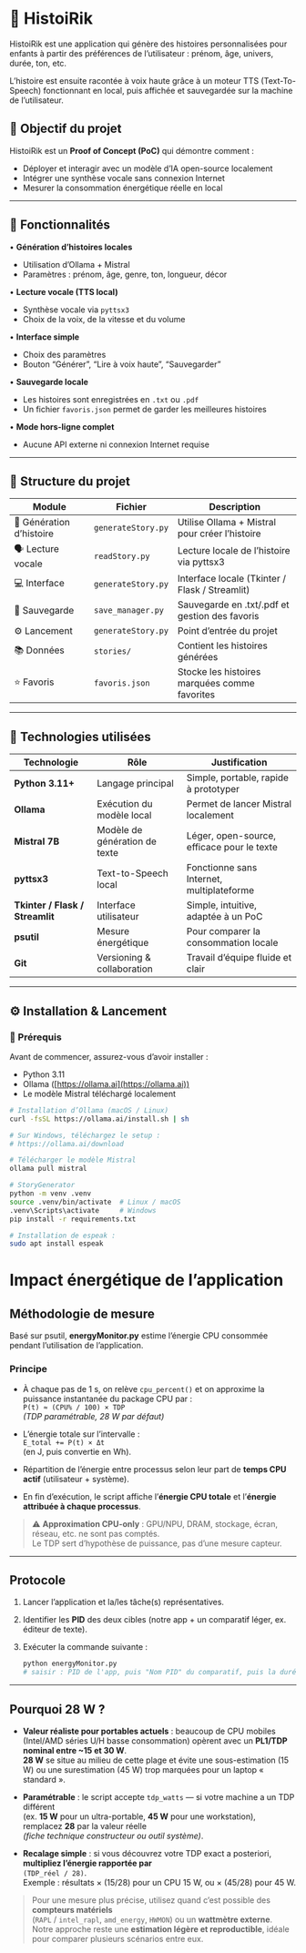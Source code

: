 # 📜 HistoiRik  
HistoiRik est une application qui génère des histoires personnalisées pour enfants à partir des préférences de l’utilisateur : prénom, âge, univers, durée, ton, etc.

L’histoire est ensuite racontée à voix haute grâce à un moteur TTS (Text-To-Speech) fonctionnant en local, puis affichée et sauvegardée sur la machine de l’utilisateur.

## 🎯 Objectif du projet

HistoiRik est un **Proof of Concept (PoC)** qui démontre comment :
- Déployer et interagir avec un modèle d’IA open-source localement  
- Intégrer une synthèse vocale sans connexion Internet   
- Mesurer la consommation énergétique réelle en local  

---

## 🧩 Fonctionnalités

• **Génération d’histoires locales**
- Utilisation d’Ollama + Mistral  
- Paramètres : prénom, âge, genre, ton, longueur, décor  

• **Lecture vocale (TTS local)**
- Synthèse vocale via `pyttsx3`  
- Choix de la voix, de la vitesse et du volume  

• **Interface simple**
- Choix des paramètres  
- Bouton “Générer”, “Lire à voix haute”, “Sauvegarder”  

• **Sauvegarde locale**
- Les histoires sont enregistrées en `.txt` ou `.pdf`  
- Un fichier `favoris.json` permet de garder les meilleures histoires  

• **Mode hors-ligne complet**
- Aucune API externe ni connexion Internet requise  

---

## 🧱 Structure du projet

| Module | Fichier | Description |
|--------|----------|-------------|
| 🧠 Génération d’histoire | `generateStory.py` | Utilise Ollama + Mistral pour créer l’histoire |
| 🗣️ Lecture vocale | `readStory.py` | Lecture locale de l’histoire via pyttsx3 |
| 💻 Interface | `generateStory.py` | Interface locale (Tkinter / Flask / Streamlit) |
| 💾 Sauvegarde | `save_manager.py` | Sauvegarde en .txt/.pdf et gestion des favoris |
| ⚙️ Lancement | `generateStory.py` | Point d’entrée du projet |
| 📚 Données | `stories/` | Contient les histoires générées |
| ⭐ Favoris | `favoris.json` | Stocke les histoires marquées comme favorites |

---

## 🧠 Technologies utilisées

| Technologie | Rôle | Justification |
|--------------|------|----------------|
| **Python 3.11+** | Langage principal | Simple, portable, rapide à prototyper |
| **Ollama** | Exécution du modèle local | Permet de lancer Mistral localement |
| **Mistral 7B** | Modèle de génération de texte | Léger, open-source, efficace pour le texte |
| **pyttsx3** | Text-to-Speech local | Fonctionne sans Internet, multiplateforme |
| **Tkinter / Flask / Streamlit** | Interface utilisateur | Simple, intuitive, adaptée à un PoC |
| **psutil** | Mesure énergétique | Pour comparer la consommation locale |
| **Git** | Versioning & collaboration | Travail d’équipe fluide et clair |

---

## ⚙️ Installation & Lancement

### 🧱 Prérequis

Avant de commencer, assurez-vous d’avoir installer :

- Python 3.11
- Ollama ([https://ollama.ai](https://ollama.ai))  
- Le modèle Mistral téléchargé localement  

```bash
# Installation d’Ollama (macOS / Linux)
curl -fsSL https://ollama.ai/install.sh | sh

# Sur Windows, téléchargez le setup :
# https://ollama.ai/download

# Télécharger le modèle Mistral
ollama pull mistral

# StoryGenerator
python -m venv .venv
source .venv/bin/activate  # Linux / macOS
.venv\Scripts\activate     # Windows
pip install -r requirements.txt

# Installation de espeak :
sudo apt install espeak
```

# Impact énergétique de l’application

## Méthodologie de mesure

Basé sur psutil,  **energyMonitor.py** estime l’énergie CPU consommée pendant l’utilisation de l’application.

### Principe

- À chaque pas de 1 s, on relève `cpu_percent()` et on approxime la puissance instantanée du package CPU par :  
  `P(t) ≈ (CPU% / 100) × TDP`  
  _(TDP paramétrable, 28 W par défaut)_

- L’énergie totale sur l’intervalle :  
  `E_total += P(t) × Δt`  
  (en J, puis convertie en Wh).

- Répartition de l’énergie entre processus selon leur part de **temps CPU actif** (utilisateur + système).

- En fin d’exécution, le script affiche l’**énergie CPU totale** et l’**énergie attribuée à chaque processus**.

> ⚠️ **Approximation CPU-only** : GPU/NPU, DRAM, stockage, écran, réseau, etc. ne sont pas comptés.  
> Le TDP sert d’hypothèse de puissance, pas d’une mesure capteur.

---

## Protocole

1. Lancer l’application et la/les tâche(s) représentatives.  
2. Identifier les **PID** des deux cibles (notre app + un comparatif léger, ex. éditeur de texte).  
3. Exécuter la commande suivante :  

   ```bash
   python energyMonitor.py
   # saisir : PID de l'app, puis "Nom PID" du comparatif, puis la durée (ex. 60 s)
   ```

---

## Pourquoi 28 W ?

- **Valeur réaliste pour portables actuels** : beaucoup de CPU mobiles (Intel/AMD séries U/H basse consommation) opèrent avec un **PL1/TDP nominal entre ~15 et 30 W**.  
  **28 W** se situe au milieu de cette plage et évite une sous-estimation (15 W) ou une surestimation (45 W) trop marquées pour un laptop « standard ».

- **Paramétrable** : le script accepte `tdp_watts` — si votre machine a un TDP différent  
  (ex. **15 W** pour un ultra-portable, **45 W** pour une workstation), remplacez **28** par la valeur réelle  
  _(fiche technique constructeur ou outil système)_.

- **Recalage simple** : si vous découvrez votre TDP exact a posteriori, **multipliez l’énergie rapportée par**  
  `(TDP_réel / 28)`.  
  Exemple : résultats × (15/28) pour un CPU 15 W, ou × (45/28) pour 45 W.

> Pour une mesure plus précise, utilisez quand c’est possible des **compteurs matériels**  
> (`RAPL` / `intel_rapl`, `amd_energy`, `HWMON`) ou un **wattmètre externe**.  
> Notre approche reste une **estimation légère et reproductible**, idéale pour comparer plusieurs scénarios entre eux.
